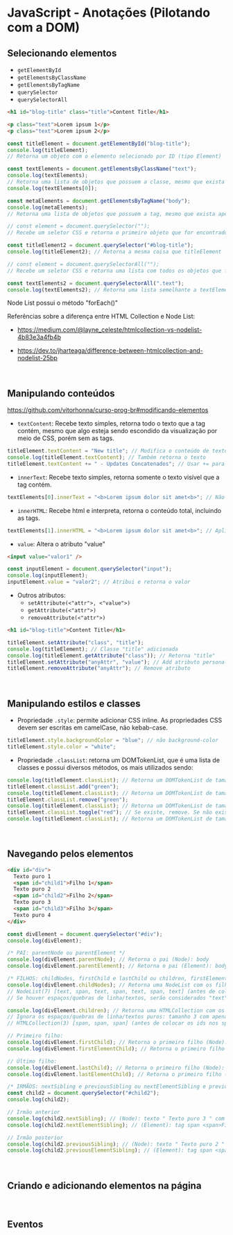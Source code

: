 # JavaScript - Anotações (Pilotando com a DOM)

## Selecionando elementos

- `getElementById`
- `getElementsByClassName`
- `getElementsByTagName`
- `querySelector`
- `querySelectorAll`

```html
<h1 id="blog-title" class="title">Content Title</h1>

<p class="text">Lorem ipsum 1</p>
<p class="text">Lorem ipsum 2</p>
```

```js
const titleElement = document.getElementById("blog-title");
console.log(titleElement);
// Retorna um objeto com o elemento selecionado por ID (tipo Element)

const textElements = document.getElementsByClassName("text");
console.log(textElements);
// Retorna uma lista de objetos que possuem a classe, mesmo que exista apenas 1 (tipo HTML Collection)
console.log(textElements[0]);

const metaElements = document.getElementsByTagName("body");
console.log(metaElements);
// Retorna uma lista de objetos que possuem a tag, mesmo que exista apenas 1 (tipo HTML Collection)

// const element = document.querySelector("");
// Recebe um seletor CSS e retorna o primeiro objeto que for encontrado (tipo Element):

const titleElement2 = document.querySelector("#blog-title");
console.log(titleElement2); // Retorna a mesma coisa que titleElement

// const element = document.querySelectorAll("");
// Recebe um seletor CSS e retorna uma lista com todos os objetos que forem encontrados (tipo Node List):

const textElements2 = document.querySelectorAll(".text");
console.log(textElements2); // Retorna uma lista semelhante a textElements, porém Node List
```

Node List possui o método "forEach()"

Referências sobre a diferença entre HTML Collection e Node List:

- https://medium.com/@layne_celeste/htmlcollection-vs-nodelist-4b83e3a4fb4b

- https://dev.to/jharteaga/difference-between-htmlcollection-and-nodelist-25bp

<br>

## Manipulando conteúdos

https://github.com/vitorhonna/curso-prog-br#modificando-elementos

- `textContent`: Recebe texto simples, retorna todo o texto que a tag contém, mesmo que algo esteja sendo escondido da visualização por meio de CSS, porém sem as tags.

```js
titleElement.textContent = "New title"; // Modifica o conteúdo de texto
console.log(titleElement.textContent); // Também retorna o texto
titleElement.textContent += " - Updates Concatenados"; // Usar += para concatenar
```

- `innerText`: Recebe texto simples, retorna somente o texto visível que a tag contém.

```js
textElements[0].innerText = "<b>Lorem ipsum dolor sit amet<b>"; // Não aplica o negrito, mostra como texto puro
```

- `innerHTML`: Recebe html e interpreta, retorna o conteúdo total, incluindo as tags.

```js
textElements[1].innerHTML = "<b>Lorem ipsum dolor sit amet<b>"; // Aplica negrito ao texto
```

- `value`: Altera o atributo "value"

```html
<input value="valor1" />
```

```js
const inputElement = document.querySelector("input");
console.log(inputElement);
inputElement.value = "valor2"; // Atribui e retorna o valor
```

- Outros atributos:
  - `setAttribute(<"attr">, <"value">)`
  - `getAttribute(<"attr">)`
  - `removeAttribute(<"attr">)`

```html
<h1 id="blog-title">Content Title</h1>
```

```js
titleElement.setAttribute("class", "title");
console.log(titleElement); // Classe "title" adicionada
console.log(titleElement.getAttribute("class")); // Retorna "title"
titleElement.setAttribute("anyAttr", "value"); // Add atributo personalizado
titleElement.removeAttribute("anyAttr"); // Remove atributo
```

<br>

## Manipulando estilos e classes

- Propriedade `.style`: permite adicionar CSS inline. As propriedades CSS devem ser escritas em camelCase, não kebab-case.

```js
titleElement.style.backgroundColor = "blue"; // não background-color
titleElement.style.color = "white";
```

- Propriedade `.classList`: retorna um DOMTokenList, que é uma lista de classes e possui diversos métodos, os mais utilizados sendo:

```js
console.log(titleElement.classList); // Retorna um DOMTokenList de tamanho 1, com '0: "title"'
titleElement.classList.add("green");
console.log(titleElement.classList); // Retorna um DOMTokenList de tamanho 2, com '0: "title"' e '1: "green"'
titleElement.classList.remove("green");
console.log(titleElement.classList); // Retorna um DOMTokenList de tamanho 1, com '0: "title"'
titleElement.classList.toggle("red"); // Se existe, remove. Se não existe, adiciona.
console.log(titleElement.classList); // Retorna um DOMTokenList de tamanho 2, com '0: "title"' e '1: "red"'
```

<br>

## Navegando pelos elementos

```html
<div id="div">
  Texto puro 1
  <span id="child1">Filho 1</span>
  Texto puro 2
  <span id="child2">Filho 2</span>
  Texto puro 3
  <span id="child3">Filho 3</span>
  Texto puro 4
</div>
```

```js
const divElement = document.querySelector("#div");
console.log(divElement);

/* PAI: parentNode ou parentElement */
console.log(divElement.parentNode); // Retorna o pai (Node): body
console.log(divElement.parentElement); // Retorna o pai (Element): body

/* FILHOS: childNodes, firstChild e lastChild ou children, firstElementChild e lastElementChild */
console.log(divElement.childNodes); // Retorna uma NodeList com os filhos: tamanho 7 com texts (4) e tags span (3):
// NodeList(7) [text, span, text, span, text, span, text] (antes de colocar os ids nos spans)
// Se houver espaços/quebras de linha/textos, serão considerados "text" na lista de filhos

console.log(divElement.children); // Retorna uma HTMLCollection com os filhos
// Ignora os espaços/quebras de linha/textos puros: tamanho 3 com apenas tags span (3):
// HTMLCollection(3) [span, span, span] (antes de colocar os ids nos spans)

// Primeiro filho:
console.log(divElement.firstChild); // Retorna o primeiro filho (Node): texto " Texto puro 1 " com as quebras de linha
console.log(divElement.firstElementChild); // Retorna o primeiro filho (Element): tag span <span>Filho 1</span>

// Último filho:
console.log(divElement.lastChild); // Retorna o primeiro filho (Node): texto " Texto puro 4 " com as quebras de linha
console.log(divElement.lastElementChild); // Retorna o primeiro filho (Element): tag span <span>Filho 3</span>

/* IRMÃOS: nextSibling e previousSibling ou nextElementSibling e previousElementSibling */
const child2 = document.querySelector("#child2");
console.log(child2);

// Irmão anterior
console.log(child2.nextSibling); // (Node): texto " Texto puro 3 " com as quebras de linha
console.log(child2.nextElementSibling); // (Element): tag span <span>Filho 3</span>

// Irmão posterior
console.log(child2.previousSibling); // (Node): texto " Texto puro 2 " com as quebras de linha
console.log(child2.previousElementSibling); // (Element): tag span <span>Filho 1</span>
```

<br>

## Criando e adicionando elementos na página



<br>

## Eventos
